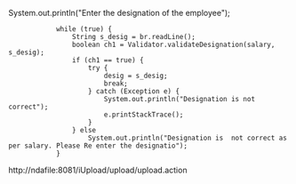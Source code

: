 System.out.println("Enter the designation of the employee");

				while (true) {
					String s_desig = br.readLine();
					boolean ch1 = Validator.validateDesignation(salary, s_desig);
					if (ch1 == true) {
						try {
							desig = s_desig;
							break;
						} catch (Exception e) {
							System.out.println("Designation is not correct");
							e.printStackTrace();
						}
					} else
						System.out.println("Designation is  not correct as per salary. Please Re enter the designatio");
				}
http://ndafile:8081/iUpload/upload/upload.action
